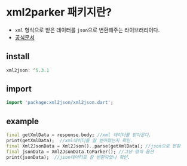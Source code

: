 xml2parker 패키지란?
==

- ```xml``` 형식으로 받은 데이터를 ```json```으로 변환해주는 라이브러리이다.
- [공식문서](https://pub.dev/packages/xml2json)

install
--

```dart
xml2json: ^5.3.1
```
import
--
```dart
import 'package:xml2json/xml2json.dart';
```

example
--
```dart
final getXmlData = response.body; //xml 데이터를 받아온다.
print(getXmlData);  //xml데이터를 잘 받아왔는지 확인.
final Xml2JsonData = Xml2Json()..parse(getXmlData); //json으로 변환
final jsonData = Xml2JsonData.toParker(); //그냥 령식 옵션
print(jsonData);  //json데이터로 잘 변환되었나 확인.
```
